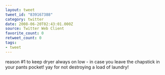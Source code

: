 ```yaml
---
layout: tweet
tweet_id: "839167388"
category: twitter
date: 2008-06-20T02:43:01.000Z
source: Twitter Web Client
favorite_count: 0
retweet_count: 0
tags:
- tweet
---
```


reason #1 to keep dryer always on low - in case you leave the chapstick in your pants pocket!  yay for not destroying a load of laundry!
